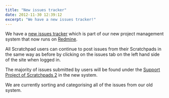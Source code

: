 ```yaml
---
title: "New issues tracker"
date: 2012-11-30 12:39:12
excerpt: "We have a new issues tracker!"
---
```


We have a <a href="http://support.scratchpads.eu/">new issues tracker</a> which is part of our new project management system that now runs on <a href="http://www.redmine.org/">Redmine</a>.

All Scratchpad users can continue to post issues from their Scratchpads in the same way as before by clicking on the issues tab on the left hand side of the site when logged in.

The majority of issues submitted by users will be found under the <a href="http://support.scratchpads.eu/projects/spad2_support/issues">Support Project of Scratchpads 2</a> in the new system.

We are currently sorting and categorising all of the issues from our old system.
